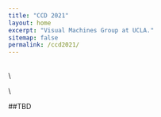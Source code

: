 ```yaml
---
title: "CCD 2021"
layout: home
excerpt: "Visual Machines Group at UCLA."
sitemap: false
permalink: /ccd2021/
---
```

\
\

\

##TBD
